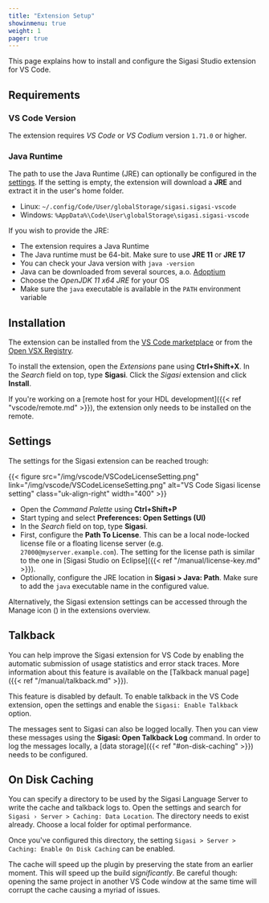 ```yaml
---
title: "Extension Setup"
showinmenu: true
weight: 1
pager: true
---
```

This page explains how to install and configure the Sigasi Studio extension for VS Code.

## Requirements

### VS Code Version

The extension requires _VS Code_ or _VS Codium_ version `1.71.0` or higher.

### Java Runtime

The path to use the Java Runtime (JRE) can optionally be configured in the [settings](#settings).
If the setting is empty, the extension will download a **JRE** and extract it in the user's home folder.

* Linux: `~/.config/Code/User/globalStorage/sigasi.sigasi-vscode`
* Windows: `%AppData%\Code\User\globalStorage\sigasi.sigasi-vscode`

If you wish to provide the JRE:

* The extension requires a Java Runtime
* The Java runtime must be 64-bit. Make sure to use **JRE 11** or **JRE 17**
* You can check your Java version with `java -version`
* Java can be downloaded from several sources, a.o. [Adoptium](https://adoptium.net/releases.html?variant=openjdk11&jvmVariant=hotspot)
* Choose the _OpenJDK 11 x64 JRE_ for your OS
* Make sure the `java` executable is available in the `PATH` environment variable

## Installation

The extension can be installed from the [VS Code marketplace](https://marketplace.visualstudio.com/items?itemName=Sigasi.sigasi-vscode)
or from the [Open VSX Registry](https://open-vsx.org/extension/Sigasi/sigasi-vscode).

To install the extension, open the _Extensions_ pane using **Ctrl+Shift+X**.
In the _Search_ field on top, type **Sigasi**.
Click the _Sigasi_ extension and click **Install**.

If you're working on a [remote host for your HDL development]({{< ref "vscode/remote.md" >}}), the extension only needs to be installed on the remote.

## Settings

The settings for the Sigasi extension can be reached trough:

{{< figure src="/img/vscode/VSCodeLicenseSetting.png" link="/img/vscode/VSCodeLicenseSetting.png" alt="VS Code Sigasi license setting" class="uk-align-right" width="400" >}}

* Open the _Command Palette_ using **Ctrl+Shift+P**
* Start typing and select **Preferences: Open Settings (UI)**
* In the _Search_ field on top, type **Sigasi**.
* First, configure the **Path To License**. This can be a local node-locked license file or a floating license server (e.g. `27000@myserver.example.com`). The setting for the license path is similar to the one in [Sigasi Studio on Eclipse]({{< ref "/manual/license-key.md" >}}).
* Optionally, configure the JRE location in **Sigasi > Java: Path**. Make sure to add the `java` executable name in the configured value.

Alternatively, the Sigasi extension settings can be accessed through the Manage icon (<span uk-icon="cog"></span>) in the extensions overview.

## Talkback

You can help improve the Sigasi extension for VS Code by enabling the automatic submission of usage statistics and error stack traces.
More information about this feature is available on the [Talkback manual page]({{< ref "/manual/talkback.md" >}}).

This feature is disabled by default.
To enable talkback in the VS Code extension, open the settings and enable the `Sigasi: Enable Talkback` option.

The messages sent to Sigasi can also be logged locally. Then you can view these messages using the **Sigasi: Open Talkback Log** command.
In order to log the messages locally, a [data storage]({{< ref "#on-disk-caching" >}}) needs to be configured.

## On Disk Caching

You can specify a directory to be used by the Sigasi Language Server to write the cache and talkback logs to.
Open the settings and search for `Sigasi › Server > Caching: Data Location`.
The directory needs to exist already.
Choose a local folder for optimal performance.

Once you've configured this directory, the setting `Sigasi > Server > Caching: Enable On Disk Caching` can be enabled.

The cache will speed up the plugin by preserving the state from an earlier moment.
This will speed up the build _significantly_.
Be careful though: opening the same project in another VS Code window at the same time will corrupt the cache causing a myriad of issues.
